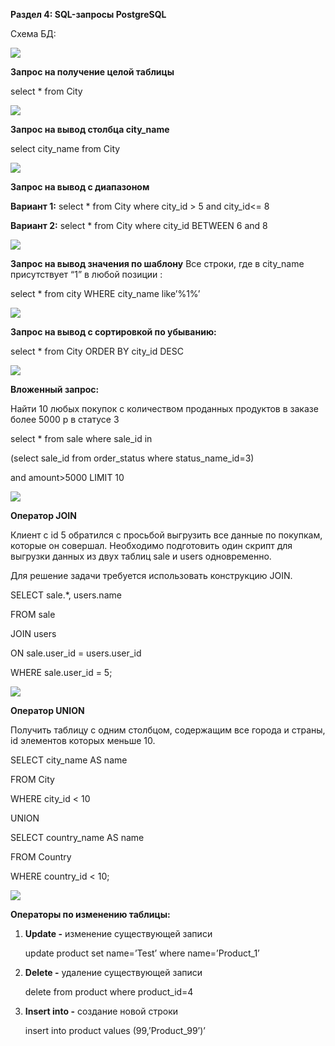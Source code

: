 ﻿**Раздел 4: SQL-запросы PostgreSQL**

Схема БД:

![](assets/Aspose.Words.2c1113b4-4244-4ee8-aca0-3ac353e41cb5.001.png)

**Запрос на получение целой таблицы**

select \* from City

![](assets/Aspose.Words.2c1113b4-4244-4ee8-aca0-3ac353e41cb5.002.png)

**Запрос на вывод столбца city\_name**

select city\_name from City

![](assets/Aspose.Words.2c1113b4-4244-4ee8-aca0-3ac353e41cb5.003.png)


**Запрос на вывод с диапазоном**

**Вариант 1:** select \* from City where city\_id > 5 and city\_id<= 8

**Вариант 2:** select \* from City where city\_id BETWEEN 6 and 8

![](assets/Aspose.Words.2c1113b4-4244-4ee8-aca0-3ac353e41cb5.004.png)

**Запрос на вывод значения по шаблону** 
Все строки, где в city\_name присутствует “1” в любой позиции :

select \* from city WHERE city\_name like’%1%’ 

![](assets/Aspose.Words.2c1113b4-4244-4ee8-aca0-3ac353e41cb5.005.png)

**Запрос на вывод с сортировкой по убыванию:**

select \* from City ORDER BY city\_id DESC

![](assets/Aspose.Words.2c1113b4-4244-4ee8-aca0-3ac353e41cb5.006.png)

**Вложенный запрос:**

Найти 10 любых покупок с количеством проданных продуктов в заказе более 5000 р в статусе 3

select \* from sale where sale\_id in 

(select sale\_id from order\_status where status\_name\_id=3) 

and amount>5000 LIMIT 10

![](assets/Aspose.Words.2c1113b4-4244-4ee8-aca0-3ac353e41cb5.007.png)


**Оператор JOIN**

Клиент с id 5 обратился с просьбой выгрузить все данные по покупкам, которые он совершал. Необходимо подготовить один скрипт для выгрузки данных из двух таблиц sale и users одновременно. 

Для решение задачи требуется использовать конструкцию JOIN.

SELECT sale.\*, users.name

FROM sale

JOIN users 

ON sale.user\_id = users.user\_id

WHERE sale.user\_id = 5;

![](assets/Aspose.Words.2c1113b4-4244-4ee8-aca0-3ac353e41cb5.008.png)

**Оператор UNION**

Получить таблицу с одним столбцом, содержащим все города и страны, id элементов которых меньше 10.

SELECT city\_name AS name

FROM City

WHERE city\_id < 10

UNION

SELECT country\_name AS name

FROM Country

WHERE country\_id < 10;

![](assets/Aspose.Words.2c1113b4-4244-4ee8-aca0-3ac353e41cb5.009.png)


**Операторы по изменению таблицы:**

1) **Update -** изменение существующей записи

   update product set name=’Test’ where name=’Product\_1’

1) **Delete -** удаление существующей записи

   delete from product where product\_id=4

1) **Insert into -** создание новой строки

   insert into product values (99,’Product\_99’)’
